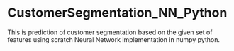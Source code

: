 # CustomerSegmentation_NN_Python
This is prediction of customer segmentation based on the given set of features using scratch Neural Network implementation in numpy python.
